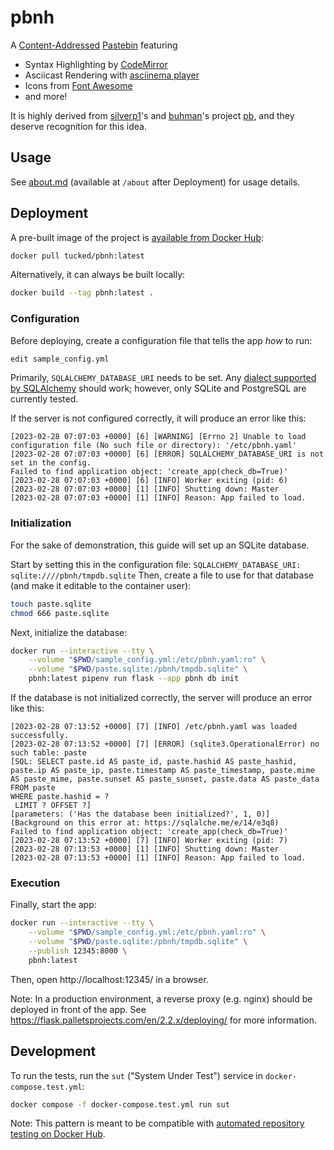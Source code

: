 # pbnh

A [Content-Addressed](https://en.wikipedia.org/wiki/Content-addressable_storage) [Pastebin](https://en.wikipedia.org/wiki/Pastebin) featuring

- Syntax Highlighting by [CodeMirror](https://github.com/codemirror/codemirror)
- Asciicast Rendering with [asciinema player](https://github.com/asciinema/asciinema-player)
- Icons from [Font Awesome](https://github.com/FortAwesome/Font-Awesome)
- and more!

It is highly derived from [silverp1](https://github.com/silverp1)'s and [buhman](https://github.com/buhman)'s project [pb](https://github.com/ptpb/pb), and they deserve recognition for this idea.

## Usage

See [about.md](pbnh/static/about.md) (available at `/about` after Deployment) for usage details.

## Deployment

A pre-built image of the project is [available from Docker Hub](https://hub.docker.com/r/tucked/pbnh):

```sh
docker pull tucked/pbnh:latest
```

Alternatively, it can always be built locally:

``` sh
docker build --tag pbnh:latest .
```

### Configuration

Before deploying, create a configuration file that tells the app _how_ to run:

``` sh
edit sample_config.yml
```

Primarily, `SQLALCHEMY_DATABASE_URI` needs to be set.
Any [dialect supported by SQLAlchemy](https://docs.sqlalchemy.org/en/14/dialects/index.html) should work;
however, only SQLite and PostgreSQL are currently tested.

If the server is not configured correctly, it will produce an error like this:

```
[2023-02-28 07:07:03 +0000] [6] [WARNING] [Errno 2] Unable to load configuration file (No such file or directory): '/etc/pbnh.yaml'
[2023-02-28 07:07:03 +0000] [6] [ERROR] SQLALCHEMY_DATABASE_URI is not set in the config.
Failed to find application object: 'create_app(check_db=True)'
[2023-02-28 07:07:03 +0000] [6] [INFO] Worker exiting (pid: 6)
[2023-02-28 07:07:03 +0000] [1] [INFO] Shutting down: Master
[2023-02-28 07:07:03 +0000] [1] [INFO] Reason: App failed to load.
```

### Initialization

For the sake of demonstration, this guide will set up an SQLite database.

Start by setting this in the configuration file: `SQLALCHEMY_DATABASE_URI: sqlite:////pbnh/tmpdb.sqlite`
Then, create a file to use for that database (and make it editable to the container user):

``` sh
touch paste.sqlite
chmod 666 paste.sqlite
```

Next, initialize the database:

``` sh
docker run --interactive --tty \
    --volume "$PWD/sample_config.yml:/etc/pbnh.yaml:ro" \
    --volume "$PWD/paste.sqlite:/pbnh/tmpdb.sqlite" \
    pbnh:latest pipenv run flask --app pbnh db init
```

If the database is not initialized correctly, the server will produce an error like this:

```
[2023-02-28 07:13:52 +0000] [7] [INFO] /etc/pbnh.yaml was loaded successfully.
[2023-02-28 07:13:52 +0000] [7] [ERROR] (sqlite3.OperationalError) no such table: paste
[SQL: SELECT paste.id AS paste_id, paste.hashid AS paste_hashid, paste.ip AS paste_ip, paste.timestamp AS paste_timestamp, paste.mime AS paste_mime, paste.sunset AS paste_sunset, paste.data AS paste_data
FROM paste
WHERE paste.hashid = ?
 LIMIT ? OFFSET ?]
[parameters: ('Has the database been initialized?', 1, 0)]
(Background on this error at: https://sqlalche.me/e/14/e3q8)
Failed to find application object: 'create_app(check_db=True)'
[2023-02-28 07:13:52 +0000] [7] [INFO] Worker exiting (pid: 7)
[2023-02-28 07:13:53 +0000] [1] [INFO] Shutting down: Master
[2023-02-28 07:13:53 +0000] [1] [INFO] Reason: App failed to load.
```

### Execution

Finally, start the app:

``` sh
docker run --interactive --tty \
    --volume "$PWD/sample_config.yml:/etc/pbnh.yaml:ro" \
    --volume "$PWD/paste.sqlite:/pbnh/tmpdb.sqlite" \
    --publish 12345:8000 \
    pbnh:latest
```

Then, open http://localhost:12345/ in a browser.

Note: In a production environment, a reverse proxy (e.g. nginx) should be deployed in front of the app.
See https://flask.palletsprojects.com/en/2.2.x/deploying/ for more information.

## Development

To run the tests, run the `sut` ("System Under Test") service in `docker-compose.test.yml`:

``` sh
docker compose -f docker-compose.test.yml run sut
```

Note: This pattern is meant to be compatible with [automated repository testing on Docker Hub](https://docs.docker.com/docker-hub/builds/automated-testing/).
